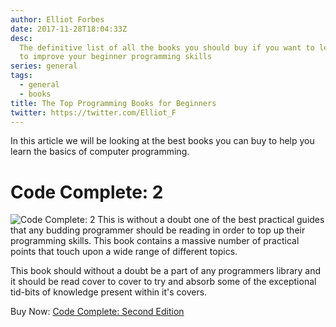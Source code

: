 ```yaml
---
author: Elliot Forbes
date: 2017-11-28T18:04:33Z
desc:
  The definitive list of all the books you should buy if you want to learn how
  to improve your beginner programming skills
series: general
tags:
  - general
  - books
title: The Top Programming Books for Beginners
twitter: https://twitter.com/Elliot_F
---
```


In this article we will be looking at the best books you can buy to help you
learn the basics of computer programming.

# Code Complete: 2

<p><img alt="Code Complete: 2" src="https://s3-eu-west-1.amazonaws.com/images.tutorialedge.net/books/code-complete.jpg" class="book-img" />
This is without a doubt one of the best practical guides that any budding programmer should be reading in order to top up their programming skills. This book contains a massive number of practical points that touch upon a wide range of different topics. </p>

This book should without a doubt be a part of any programmers library and it
should be read cover to cover to try and absorb some of the exceptional tid-bits
of knowledge present within it's covers.

<div class="amazon-link">Buy Now: <a href="http://amzn.to/2AhM8Jk">Code Complete: Second Edition</a></div>

